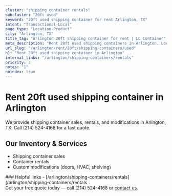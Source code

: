 ```yaml
---
cluster: "shipping container rentals"
subcluster: "20ft used"
keyword: "20ft used shipping container for rent Arlington, TX"
intent: "Transactional-Local"
page_type: "Location-Product"
city: "Arlington, TX"
title_tag: "Arlington 20ft shipping container for rent | LC Container"
meta_description: "Rent 20ft used shipping containers in Arlington. Local since 2003. Flexible rental terms. Same-week delivery available. Get your free quote — call (214) 524-..."
url_slug: "/arlington/rent/20ft/shipping-containers/used"
h1: "Rent 20ft used shipping container in Arlington"
internal_links: "/arlington/shipping-containers/rentals"
priority: 3
notes: "1"
noindex: true
---
```


# Rent 20ft used shipping container in Arlington

We provide shipping container sales, rentals, and modifications in Arlington, TX. Call (214) 524-4168 for a fast quote.

## Our Inventory & Services
- Shipping container sales
- Container rentals
- Custom modifications (doors, HVAC, shelving)

<div data-section="internal-links">
### Helpful links
- [/arlington/shipping-containers/rentals](/arlington/shipping-containers/rentals
</div>

<div data-section="cta">
Get your free quote today — call (214) 524-4168 or <a href="/contact">contact us</a>.
</div>

<script type="application/ld+json">{"@context":"https://schema.org","@type":"FAQPage","mainEntity":[{"@type":"Question","name":"How much does delivery cost in Arlington, TX?","acceptedAnswer":{"@type":"Answer","text":"Delivery costs vary by distance and container size. Most deliveries in Arlington, TX range from $150-$300. Call (214) 524-4168 for an exact quote based on your specific location."}},{"@type":"Question","name":"Do you offer financing or payment plans?","acceptedAnswer":{"@type":"Answer","text":"We accept major credit cards, checks, and can discuss commercial terms for bulk purchases. Call (214) 524-4168 to discuss options."}},{"@type":"Question","name":"Can you customize containers in Arlington, TX?","acceptedAnswer":{"@type":"Answer","text":"Yes — we perform modifications like doors, HVAC, insulation, and shelving. Request a custom quote at (214) 524-4168 or via our contact form."}}]}</script>
